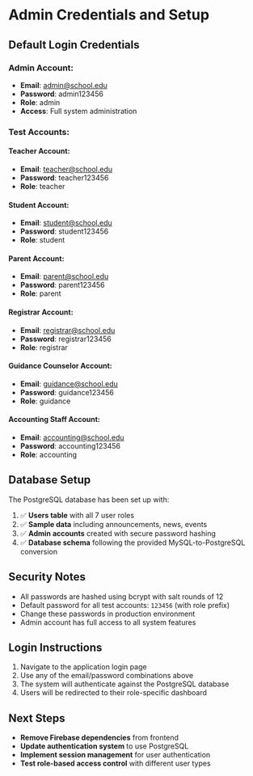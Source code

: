 # Admin Credentials and Setup

## Default Login Credentials

### Admin Account:
- **Email**: admin@school.edu
- **Password**: admin123456
- **Role**: admin
- **Access**: Full system administration

### Test Accounts:

#### Teacher Account:
- **Email**: teacher@school.edu
- **Password**: teacher123456
- **Role**: teacher

#### Student Account:
- **Email**: student@school.edu
- **Password**: student123456
- **Role**: student

#### Parent Account:
- **Email**: parent@school.edu
- **Password**: parent123456
- **Role**: parent

#### Registrar Account:
- **Email**: registrar@school.edu
- **Password**: registrar123456
- **Role**: registrar

#### Guidance Counselor Account:
- **Email**: guidance@school.edu
- **Password**: guidance123456
- **Role**: guidance

#### Accounting Staff Account:
- **Email**: accounting@school.edu
- **Password**: accounting123456
- **Role**: accounting

## Database Setup

The PostgreSQL database has been set up with:

1. ✅ **Users table** with all 7 user roles
2. ✅ **Sample data** including announcements, news, events
3. ✅ **Admin accounts** created with secure password hashing
4. ✅ **Database schema** following the provided MySQL-to-PostgreSQL conversion

## Security Notes

- All passwords are hashed using bcrypt with salt rounds of 12
- Default password for all test accounts: `123456` (with role prefix)
- Change these passwords in production environment
- Admin account has full access to all system features

## Login Instructions

1. Navigate to the application login page
2. Use any of the email/password combinations above
3. The system will authenticate against the PostgreSQL database
4. Users will be redirected to their role-specific dashboard

## Next Steps

- **Remove Firebase dependencies** from frontend
- **Update authentication system** to use PostgreSQL
- **Implement session management** for user authentication
- **Test role-based access control** with different user types